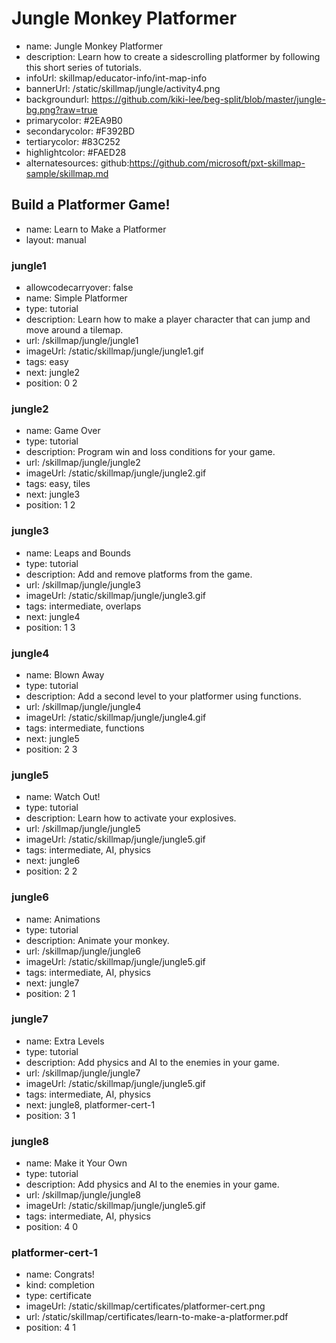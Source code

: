 # Jungle Monkey Platformer
* name: Jungle Monkey Platformer
* description: Learn how to create a sidescrolling platformer by following this short series of tutorials.
* infoUrl: skillmap/educator-info/int-map-info
* bannerUrl: /static/skillmap/jungle/activity4.png
* backgroundurl: https://github.com/kiki-lee/beg-split/blob/master/jungle-bg.png?raw=true
* primarycolor: #2EA9B0
* secondarycolor: #F392BD
* tertiarycolor: #83C252
* highlightcolor: #FAED28
* alternatesources: github:https://github.com/microsoft/pxt-skillmap-sample/skillmap.md



## Build a Platformer Game!
* name: Learn to Make a Platformer
* layout: manual

### jungle1
* allowcodecarryover: false
* name: Simple Platformer
* type: tutorial
* description: Learn how to make a player character that can jump and move around a tilemap.
* url: /skillmap/jungle/jungle1
* imageUrl: /static/skillmap/jungle/jungle1.gif
* tags: easy
* next: jungle2
* position: 0 2

### jungle2
* name: Game Over
* type: tutorial
* description: Program win and loss conditions for your game.
* url: /skillmap/jungle/jungle2
* imageUrl: /static/skillmap/jungle/jungle2.gif
* tags: easy, tiles
* next: jungle3
* position: 1 2

### jungle3
* name: Leaps and Bounds
* type: tutorial
* description: Add and remove platforms from the game.
* url: /skillmap/jungle/jungle3
* imageUrl: /static/skillmap/jungle/jungle3.gif
* tags: intermediate, overlaps
* next: jungle4
* position: 1 3

### jungle4
* name: Blown Away
* type: tutorial
* description: Add a second level to your platformer using functions.
* url: /skillmap/jungle/jungle4
* imageUrl: /static/skillmap/jungle/jungle4.gif
* tags: intermediate, functions
* next: jungle5
* position: 2 3

### jungle5
* name: Watch Out!
* type: tutorial
* description: Learn how to activate your explosives.
* url: /skillmap/jungle/jungle5
* imageUrl: /static/skillmap/jungle/jungle5.gif
* tags: intermediate, AI, physics
* next: jungle6
* position: 2 2


### jungle6
* name: Animations
* type: tutorial
* description: Animate your monkey.
* url: /skillmap/jungle/jungle6
* imageUrl: /static/skillmap/jungle/jungle5.gif
* tags: intermediate, AI, physics
* next: jungle7
* position: 2 1


### jungle7
* name: Extra Levels
* type: tutorial
* description: Add physics and AI to the enemies in your game.
* url: /skillmap/jungle/jungle7
* imageUrl: /static/skillmap/jungle/jungle5.gif
* tags: intermediate, AI, physics
* next: jungle8, platformer-cert-1
* position: 3 1


### jungle8
* name: Make it Your Own
* type: tutorial
* description: Add physics and AI to the enemies in your game.
* url: /skillmap/jungle/jungle8
* imageUrl: /static/skillmap/jungle/jungle5.gif
* tags: intermediate, AI, physics
* position: 4 0


### platformer-cert-1
* name: Congrats!
* kind: completion
* type: certificate
* imageUrl: /static/skillmap/certificates/platformer-cert.png
* url: /static/skillmap/certificates/learn-to-make-a-platformer.pdf
* position: 4 1




